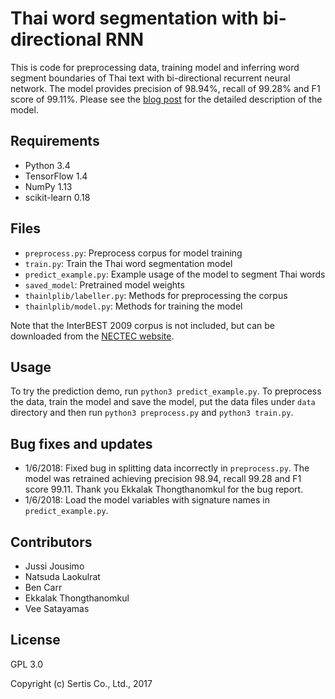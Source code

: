 # Thai word segmentation with bi-directional RNN

This is code for preprocessing data, training model and inferring word segment boundaries of Thai text
with bi-directional recurrent neural network. The model provides precision of 98.94%, recall of 99.28%
and F1 score of 99.11%. Please see the [blog post](https://sertiscorp.com/thai-word-segmentation-with-bi-directional_rnn/)
for the detailed description of the model.

## Requirements

* Python 3.4
* TensorFlow 1.4
* NumPy 1.13
* scikit-learn 0.18

## Files

* `preprocess.py`: Preprocess corpus for model training
* `train.py`: Train the Thai word segmentation model
* `predict_example.py`: Example usage of the model to segment Thai words
* `saved_model`: Pretrained model weights
* `thainlplib/labeller.py`: Methods for preprocessing the corpus
* `thainlplib/model.py`: Methods for training the model

Note that the InterBEST 2009 corpus is not included, but can be downloaded from the
[NECTEC website](https://thailang.nectec.or.th/downloadcenter/).

## Usage

To try the prediction demo, run `python3 predict_example.py`.
To preprocess the data, train the model and save the model, put the data files under
`data` directory and then run `python3 preprocess.py` and `python3 train.py`.

## Bug fixes and updates

* 1/6/2018: Fixed bug in splitting data incorrectly in `preprocess.py`. The model was
retrained achieving precision 98.94, recall 99.28 and F1 score 99.11. Thank you Ekkalak
Thongthanomkul for the bug report.
* 1/6/2018: Load the model variables with signature names in `predict_example.py`.

## Contributors

* Jussi Jousimo
* Natsuda Laokulrat
* Ben Carr
* Ekkalak Thongthanomkul
* Vee Satayamas

## License

GPL 3.0

Copyright (c) Sertis Co., Ltd., 2017
